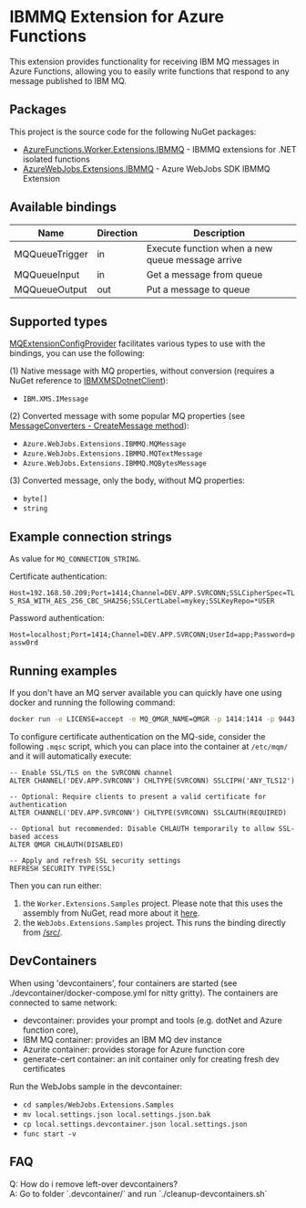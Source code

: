 # IBMMQ Extension for Azure Functions

This extension provides functionality for receiving IBM MQ messages in Azure Functions, allowing you to easily write
functions that respond to any message published to IBM MQ.

## Packages

This project is the source code for the following NuGet packages:

- [AzureFunctions.Worker.Extensions.IBMMQ](https://www.nuget.org/packages/AzureFunctions.Worker.Extensions.IBMMQ) - IBMMQ extensions for .NET isolated functions
- [AzureWebJobs.Extensions.IBMMQ](https://www.nuget.org/packages/AzureWebJobs.Extensions.IBMMQ) - Azure WebJobs SDK IBMMQ Extension

## Available bindings

| Name           | Direction | Description                                      |
| -------------- | --------- | ------------------------------------------------ |
| MQQueueTrigger | in        | Execute function when a new queue message arrive |
| MQQueueInput   | in        | Get a message from queue                         |
| MQQueueOutput  | out       | Put a message to queue                           |

## Supported types

[MQExtensionConfigProvider](src\WebJobs.Extensions.IBMMQ\Config\MQExtensionConfigProvider.cs) facilitates various types to use with the bindings, you can use the following:

(1) Native message with MQ properties, without conversion (requires a NuGet reference to [IBMXMSDotnetClient](https://www.nuget.org/packages/IBMXMSDotnetClient)):

- `IBM.XMS.IMessage`

(2) Converted message with some popular MQ properties (see [MessageConverters - CreateMessage method](src\WebJobs.Extensions.IBMMQ\Config\MessageConverters.cs)):

- `Azure.WebJobs.Extensions.IBMMQ.MQMessage`
- `Azure.WebJobs.Extensions.IBMMQ.MQTextMessage`
- `Azure.WebJobs.Extensions.IBMMQ.MQBytesMessage`

(3) Converted message, only the body, without MQ properties:

- `byte[]`
- `string`

## Example connection strings

As value for `MQ_CONNECTION_STRING`.

Certificate authentication:

`Host=192.168.50.209;Port=1414;Channel=DEV.APP.SVRCONN;SSLCipherSpec=TLS_RSA_WITH_AES_256_CBC_SHA256;SSLCertLabel=mykey;SSLKeyRepo=*USER`

Password authentication:

`Host=localhost;Port=1414;Channel=DEV.APP.SVRCONN;UserId=app;Password=passw0rd`

## Running examples

If you don't have an MQ server available you can quickly have one using docker and running the following command:

```bash
docker run -e LICENSE=accept -e MQ_QMGR_NAME=QMGR -p 1414:1414 -p 9443:9443 -detach --name QMGR icr.io/ibm-messaging/mq:latest
```

To configure certificate authentication on the MQ-side, consider the following `.mqsc` script, which you can place into the container at `/etc/mqm/` and it will automatically execute:

```
-- Enable SSL/TLS on the SVRCONN channel
ALTER CHANNEL('DEV.APP.SVRCONN') CHLTYPE(SVRCONN) SSLCIPH('ANY_TLS12')

-- Optional: Require clients to present a valid certificate for authentication
ALTER CHANNEL('DEV.APP.SVRCONN') CHLTYPE(SVRCONN) SSLCAUTH(REQUIRED)

-- Optional but recommended: Disable CHLAUTH temporarily to allow SSL-based access
ALTER QMGR CHLAUTH(DISABLED)

-- Apply and refresh SSL security settings
REFRESH SECURITY TYPE(SSL)
```

Then you can run either:

1. the `Worker.Extensions.Samples` project. Please note that this uses the assembly from NuGet, read more about it [here](https://blog.maartenballiauw.be/post/2021/06/01/custom-bindings-with-azure-functions-dotnet-isolated-worker.html).
1. the `WebJobs.Extensions.Samples` project. This runs the binding directly from [/src/](./src/).

## DevContainers

When using 'devcontainers', four containers are started (see ./devcontainer/docker-compose.yml for nitty gritty).
The containers are connected to same network:

- devcontainer: provides your prompt and tools (e.g. dotNet and Azure function core),
- IBM MQ container: provides an IBM MQ dev instance
- Azurite container: provides storage for Azure function core
- generate-cert container: an init container only for creating fresh dev certificates

Run the WebJobs sample in the devcontainer:

- `cd samples/WebJobs.Extensions.Samples`
- `mv local.settings.json local.settings.json.bak`
- `cp local.settings.devcontainer.json local.settings.json`
- `func start -v`

## FAQ

Q: How do i remove left-over devcontainers?  
A: Go to folder ´.devcontainer/´ and run ´./cleanup-devcontainers.sh´
